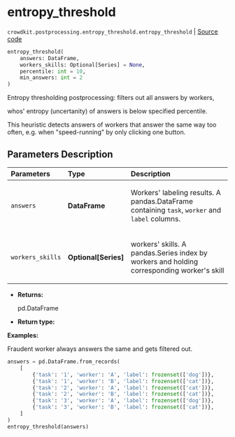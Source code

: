 # entropy_threshold
`crowdkit.postprocessing.entropy_threshold.entropy_threshold` | [Source code](https://github.com/Toloka/crowd-kit/blob/v1.0.0/crowdkit/postprocessing/entropy_threshold.py#L11)

```python
entropy_threshold(
    answers: DataFrame,
    workers_skills: Optional[Series] = None,
    percentile: int = 10,
    min_answers: int = 2
)
```

Entropy thresholding postprocessing: filters out all answers by workers,


whos' entropy (uncertanity) of answers is below specified percentile.

This heuristic detects answers of workers that answer the same way too often, e.g. when "speed-running" by only
clicking one button.

## Parameters Description

| Parameters | Type | Description |
| :----------| :----| :-----------|
`answers`|**DataFrame**|<p>Workers&#x27; labeling results. A pandas.DataFrame containing `task`, `worker` and `label` columns.</p>
`workers_skills`|**Optional\[Series\]**|<p>workers&#x27; skills. A pandas.Series index by workers and holding corresponding worker&#x27;s skill</p>

* **Returns:**

  pd.DataFrame

* **Return type:**

  

**Examples:**

Fraudent worker always answers the same and gets filtered out.

```python
answers = pd.DataFrame.from_records(
    [
        {'task': '1', 'worker': 'A', 'label': frozenset(['dog'])},
        {'task': '1', 'worker': 'B', 'label': frozenset(['cat'])},
        {'task': '2', 'worker': 'A', 'label': frozenset(['cat'])},
        {'task': '2', 'worker': 'B', 'label': frozenset(['cat'])},
        {'task': '3', 'worker': 'A', 'label': frozenset(['dog'])},
        {'task': '3', 'worker': 'B', 'label': frozenset(['cat'])},
    ]
)
entropy_threshold(answers)
```
